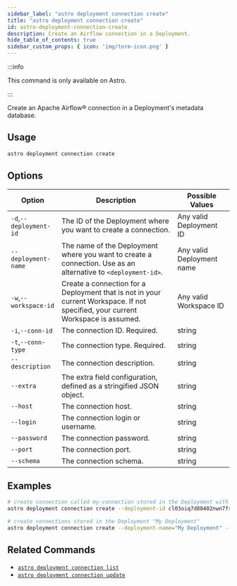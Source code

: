 ```yaml
---
sidebar_label: "astro deployment connection create"
title: "astro deployment connection create"
id: astro-deployment-connection-create
description: Create an Airflow connection in a Deployment.
hide_table_of_contents: true
sidebar_custom_props: { icon: 'img/term-icon.png' }
---
```


:::info

This command is only available on Astro.

:::

Create an Apache Airflow® connection in a Deployment's metadata database.

## Usage

```sh
astro deployment connection create
```

## Options

| Option                         | Description                                                                            | Possible Values                                                                |
| ------------------------------ | -------------------------------------------------------------------------------------- | ------------------------------------------------------------------------------ |
| `-d`,`--deployment-id`           |    The ID of the Deployment where you want to create a connection.                                              | Any valid Deployment ID |
| `--deployment-name` | The name of the Deployment where you want to create a connection. Use as an alternative to `<deployment-id>`. | Any valid Deployment name                                            |
| `-w`,`--workspace-id`          | Create a connection for a Deployment that is not in your current Workspace. If not specified, your current Workspace is assumed.           | Any valid Workspace ID                                                         |
| `-i`,`--conn-id`          | The connection ID. Required.           | string                                                         |
| `-t`,`--conn-type`          | The connection type. Required.           | string                                                         |
| `--description`          | The connection description.           | string                                                         |
| `--extra`          | The extra field configuration, defined as a stringified JSON object.           | string                                                         |
| `--host`          | The connection host.          | string                                                         |
| `--login`          | The connection login or username.          | string                                                         |
| `--password`          | The connection password.         | string                                                         |
| `--port`          | The connection port.        | string                                                         |
| `--schema`          | The connection schema.        | string                                                         |

## Examples

```bash
# create connection called my-connection stored in the Deployment with an ID of cl03oiq7d80402nwn7fsl3dmv
astro deployment connection create --deployment-id cl03oiq7d80402nwn7fsl3dmv --conn-id my-connection --conn-type http

# create connections stored in the Deployment "My Deployment"
astro deployment connection create --deployment-name="My Deployment" --conn-id my-connection --conn-type http
```

## Related Commands

- [`astro deployment connection list`](cli/astro-deployment-connection-list.md)
- [`astro deployment connection update`](cli/astro-deployment-connection-update.md)
